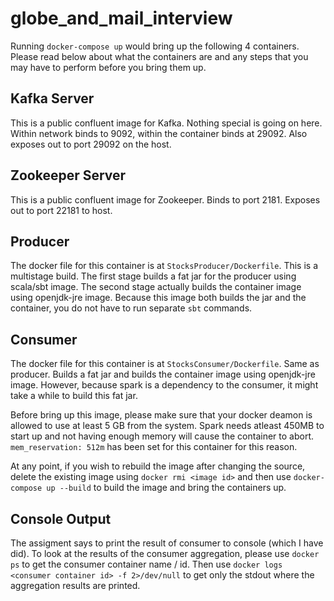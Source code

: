 # globe_and_mail_interview

Running `docker-compose up` would bring up the following 4 containers. Please read below about what the containers are and any steps that you may have to perform before you bring them up.

## Kafka Server
This is a public confluent image for Kafka. Nothing special is going on here. Within network binds to 9092, within the container binds at 29092. Also exposes out to port 29092 on the host.

## Zookeeper Server
This is a public confluent image for Zookeeper. Binds to port 2181. Exposes out to port 22181 to host.

## Producer
The docker file for this container is at `StocksProducer/Dockerfile`. This is a multistage build. The first stage builds a fat jar for the producer using scala/sbt image. The second stage actually builds the container image using openjdk-jre image. Because this image both builds the jar and the container, you do not have to run separate `sbt` commands.

## Consumer
The docker file for this container is at `StocksConsumer/Dockerfile`. Same as producer. Builds a fat jar and builds the container image using openjdk-jre image. However, because spark is a dependency to the consumer, it might take a while to build this fat jar.

Before bring up this image, please make sure that your docker deamon is allowed to use at least 5 GB from the system. Spark needs atleast 450MB to start up and not having enough memory will cause the container to abort. `mem_reservation: 512m` has been set for this container for this reason.


At any point, if you wish to rebuild the image after changing the source, delete the existing image using `docker rmi <image id>` and then use `docker-compose up --build` to build the image and bring the containers up.

## Console Output
The assigment says to print the result of consumer to console (which I have did). To look at the results of the consumer aggregation, please use `docker ps` to get the consumer container name / id. Then use `docker logs <consumer container id> -f 2>/dev/null` to get only the stdout where the aggregation results are printed.

